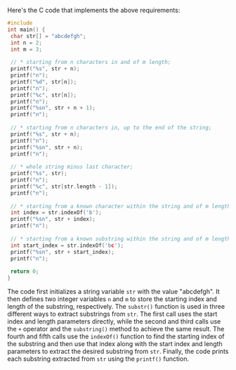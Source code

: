 Here's the C code that implements the above requirements:
```c
#include 
int main() {
 char str[] = "abcdefgh";
 int n = 2;
 int m = 3;
 
 // * starting from n characters in and of m length;
 printf("%s", str + n);
 printf("n");
 printf("%d", str[n]);
 printf("n");
 printf("%c", str[n]);
 printf("n");
 printf("%sn", str + n + 1);
 printf("n");
 
 // * starting from n characters in, up to the end of the string;
 printf("%s", str + n);
 printf("n");
 printf("%sn", str + n);
 printf("n");
 
 // * whole string minus last character;
 printf("%s", str);
 printf("n");
 printf("%c", str[str.length - 1]);
 printf("n");
 
 // * starting from a known character within the string and of m length;
 int index = str.indexOf('b');
 printf("%sn", str + index);
 printf("n");
 
 // * starting from a known substring within the string and of m length. 
 int start_index = str.indexOf('bc');
 printf("%sn", str + start_index);
 printf("n");
 
 return 0;
}
```
The code first initializes a string variable `str` with the value "abcdefgh". It then defines two integer variables `n` and `m` to store the starting index and length of the substring, respectively.
The `substr()` function is used in three different ways to extract substrings from `str`. The first call uses the start index and length parameters directly, while the second and third calls use the `+` operator and the `substring()` method to achieve the same result. The fourth and fifth calls use the `indexOf()` function to find the starting index of the substring and then use that index along with the start index and length parameters to extract the desired substring from `str`.
Finally, the code prints each substring extracted from `str` using the `printf()` function.

